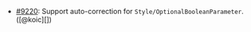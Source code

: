 * [#9220](https://github.com/rubocop-hq/rubocop/pull/9220): Support auto-correction for `Style/OptionalBooleanParameter`. ([@koic][])
